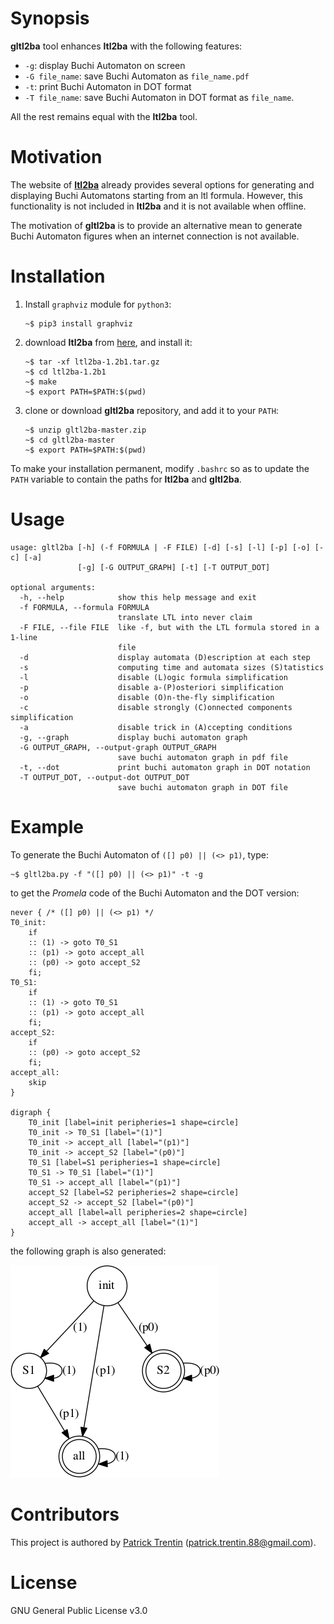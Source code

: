 # Synopsis

**gltl2ba** tool enhances **ltl2ba** with the following features:

- `-g`: display Buchi Automaton on screen
- `-G file_name`: save Buchi Automaton as `file_name.pdf`
- `-t`: print Buchi Automaton in DOT format
- `-T file_name`: save Buchi Automaton in DOT format as `file_name`.

All the rest remains equal with the **ltl2ba** tool.

# Motivation

The website of [**ltl2ba**](http://www.lsv.fr/~gastin/ltl2ba/index.php) already provides several options for generating and displaying Buchi Automatons starting from an ltl formula. However, this functionality is not included in **ltl2ba** and it is not available when offline.

The motivation of **gltl2ba** is to provide an alternative mean to generate Buchi Automaton figures when an internet connection is not available.

# Installation

1. Install `graphviz` module for `python3`:

       ~$ pip3 install graphviz

2. download **ltl2ba** from [here](http://www.lsv.fr/~gastin/ltl2ba/download.php), and
   install it:
   
       ~$ tar -xf ltl2ba-1.2b1.tar.gz
       ~$ cd ltl2ba-1.2b1
       ~$ make
       ~$ export PATH=$PATH:$(pwd)

3. clone or download **gltl2ba** repository, and add it to your `PATH`:

       ~$ unzip gltl2ba-master.zip
       ~$ cd gltl2ba-master
       ~$ export PATH=$PATH:$(pwd)
    
To make your installation permanent, modify `.bashrc` so as to update the `PATH` variable
to contain the paths for **ltl2ba** and **gltl2ba**.

# Usage

    usage: gltl2ba [-h] (-f FORMULA | -F FILE) [-d] [-s] [-l] [-p] [-o] [-c] [-a]
                   [-g] [-G OUTPUT_GRAPH] [-t] [-T OUTPUT_DOT]
    
    optional arguments:
      -h, --help            show this help message and exit
      -f FORMULA, --formula FORMULA
                            translate LTL into never claim
      -F FILE, --file FILE  like -f, but with the LTL formula stored in a 1-line
                            file
      -d                    display automata (D)escription at each step
      -s                    computing time and automata sizes (S)tatistics
      -l                    disable (L)ogic formula simplification
      -p                    disable a-(P)osteriori simplification
      -o                    disable (O)n-the-fly simplification
      -c                    disable strongly (C)onnected components simplification
      -a                    disable trick in (A)ccepting conditions
      -g, --graph           display buchi automaton graph
      -G OUTPUT_GRAPH, --output-graph OUTPUT_GRAPH
                            save buchi automaton graph in pdf file
      -t, --dot             print buchi automaton graph in DOT notation
      -T OUTPUT_DOT, --output-dot OUTPUT_DOT
                            save buchi automaton graph in DOT file

# Example

To generate the Buchi Automaton of `([] p0) || (<> p1)`, type:

    ~$ gltl2ba.py -f "([] p0) || (<> p1)" -t -g

to get the *Promela* code of the Buchi Automaton and the DOT version:

    never { /* ([] p0) || (<> p1) */
    T0_init:
    	if
    	:: (1) -> goto T0_S1
    	:: (p1) -> goto accept_all
    	:: (p0) -> goto accept_S2
    	fi;
    T0_S1:
    	if
    	:: (1) -> goto T0_S1
    	:: (p1) -> goto accept_all
    	fi;
    accept_S2:
    	if
    	:: (p0) -> goto accept_S2
    	fi;
    accept_all:
    	skip
    }
    
    digraph {
    	T0_init [label=init peripheries=1 shape=circle]
    	T0_init -> T0_S1 [label="(1)"]
    	T0_init -> accept_all [label="(p1)"]
    	T0_init -> accept_S2 [label="(p0)"]
    	T0_S1 [label=S1 peripheries=1 shape=circle]
    	T0_S1 -> T0_S1 [label="(1)"]
    	T0_S1 -> accept_all [label="(p1)"]
    	accept_S2 [label=S2 peripheries=2 shape=circle]
    	accept_S2 -> accept_S2 [label="(p0)"]
    	accept_all [label=all peripheries=2 shape=circle]
    	accept_all -> accept_all [label="(1)"]
    }

the following graph is also generated:

![alt text](https://github.com/PatrickTrentin88/gltl2ba/blob/master/examples/example.png)

# Contributors

This project is authored by [Patrick Trentin](http://www.patricktrentin.com) (<patrick.trentin.88@gmail.com>).

# License

GNU General Public License v3.0

